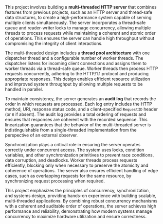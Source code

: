 This project involves building a **multi-threaded HTTP server** that combines features from previous projects, such as an HTTP server and thread-safe data structures, to create a high-performance system capable of serving multiple clients simultaneously. The server incorporates a thread-safe queue and reader-writer locks to manage concurrency, allowing multiple threads to process requests while maintaining a coherent and atomic order of operations. This ensures the server can handle high throughput without compromising the integrity of client interactions.

The multi-threaded design includes a **thread pool architecture** with one dispatcher thread and a configurable number of worker threads. The dispatcher listens for incoming client connections and assigns them to worker threads via a thread-safe queue. Worker threads then process HTTP requests concurrently, adhering to the HTTP/1.1 protocol and producing appropriate responses. This design enables efficient resource utilization and improved system throughput by allowing multiple requests to be handled in parallel.

To maintain consistency, the server generates an **audit log** that records the order in which requests are processed. Each log entry includes the HTTP method, URI, response status code, and a client-specified `RequestID` header (or `0` if absent). The audit log provides a total ordering of requests and ensures that responses are coherent with the recorded sequence. This linearization guarantees that the behavior of the multi-threaded server is indistinguishable from a single-threaded implementation from the perspective of an external observer.

Synchronization plays a critical role in ensuring the server operates correctly under concurrent access. The system uses locks, condition variables, and other synchronization primitives to prevent race conditions, data corruption, and deadlocks. Worker threads process requests efficiently, blocking only when necessary to preserve the atomicity and coherence of operations. The server also ensures efficient handling of edge cases, such as overlapping requests for the same resource, by synchronizing request processing when required.

This project emphasizes the principles of concurrency, synchronization, and systems design, providing hands-on experience with building scalable, multi-threaded applications. By combining robust concurrency mechanisms with a coherent and auditable order of operations, the server achieves high performance and reliability, demonstrating how modern systems manage concurrency to maximize hardware utilization and ensure correctness.